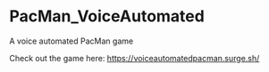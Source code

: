 # PacMan_VoiceAutomated
A voice automated PacMan game

Check out the game here: https://voiceautomatedpacman.surge.sh/
